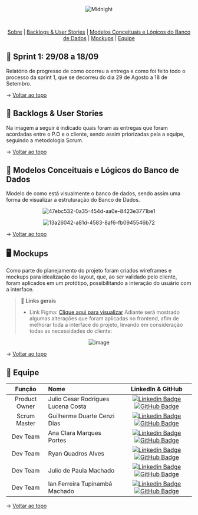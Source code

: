 <div align="center">
    
![Midnight](https://user-images.githubusercontent.com/79495727/186236948-b6e259f5-b2ba-44c6-844c-ffe2eb2b0fbf.png)
</div>
<br id="topo">
<p align="center">
    <a href="#sobre">Sobre</a>  |  
    <a href="#backlogs">Backlogs & User Stories</a>  |  
    <a href="#MdB">Modelos Conceituais e Lógicos do Banco de Dados</a>  | 
    <a href="#prototipo">Mockups</a>  |   
    <a href="#equipe">Equipe</a>
</p>
   
<span id="sobre">

## :bookmark_tabs: Sprint 1: 29/08 a 18/09 
Relatório de progresso de como ocorreu a entrega e como foi feito todo o processo da sprint 1,  que se decorreu do dia 29 de Agosto a 18 de Setembro.

    
→ [Voltar ao topo](#topo)

<span id="backlogs">

## :dart: Backlogs & User Stories
    
Na imagem a seguir é indicado quais foram as entregas que foram acordadas entre o P.O e o cliente, sendo assim priorizadas pela a equipe, seguindo a metodologia Scrum.
  
<div align="center">
    




</div>
  
→ [Voltar ao topo](#topo)

<span id="MdB">

## 👾 Modelos Conceituais e Lógicos do Banco de Dados
Modelo de como está visualmente o banco de dados, sendo assim uma forma de visualizar a estruturação do Banco de Dados.


<div align="center">

![47ebc532-0a35-454d-aa0e-8423e3771be1](https://user-images.githubusercontent.com/101107794/190944657-281c5557-2b6b-44e5-a2b5-245476a9fd02.jpg)

![13a26042-a81d-4583-8af6-fb0945546b72](https://user-images.githubusercontent.com/101107794/190944699-29f0b585-9709-44b1-b789-8001ae3b4103.jpg)

</div>
  
→ [Voltar ao topo](#topo)


<span id="prototipo">


## :desktop_computer: Mockups
Como parte do planejamento do projeto foram criados wireframes e mockups para idealização do layout, que, ao ser validado pelo cliente, foram aplicados em um protótipo, possibilitando a interação do usuário com a interface.
    

    
> 🔗 **Links gerais** <br>
> - Link Figma: [Clique aqui para visualizar](https://www.figma.com/file/yeUkyS8cgm8wVefsG9YVCU/ROBO---FRONT-(Copy)?node-id=0%3A1)
Adiante será mostrado algumas alterações que foram aplicadas no frontend, afim de melhorar toda a interface do projeto, levando em consideração todas as necessidades do cliente:
    
    
<div align="center">
    
![image](https://user-images.githubusercontent.com/101107794/190945721-37982469-1782-421e-a0be-8ba9032c4ba5.png)

</div>



    
→ [Voltar ao topo](#topo)


<span id="equipe">

## :busts_in_silhouette: Equipe

|    Função     | Nome                                  |                                                                                                                                                      LinkedIn & GitHub                                                                                                                                                      |
| :-----------: | :------------------------------------ | :-------------------------------------------------------------------------------------------------------------------------------------------------------------------------------------------------------------------------------------------------------------------------------------------------------------------------: |
| Product Owner | Julio Cesar Rodrigues Lucena Costa           |     [![Linkedin Badge](https://img.shields.io/badge/Linkedin-blue?style=flat-square&logo=Linkedin&logoColor=white)](https://www.linkedin.com/in/julio-lucena-2001) [![GitHub Badge](https://img.shields.io/badge/GitHub-111217?style=flat-square&logo=github&logoColor=white)](https://github.com/JulioL2001)              |
| Scrum Master  | Guilherme Duarte Cenzi Dias |      [![Linkedin Badge](https://img.shields.io/badge/Linkedin-blue?style=flat-square&logo=Linkedin&logoColor=white)](https://www.linkedin.com/in/guilherme-duarte-cenzi-dias-9737621b6) [![GitHub Badge](https://img.shields.io/badge/GitHub-111217?style=flat-square&logo=github&logoColor=white)](https://github.com/Guilhermedcdias)     |
|   Dev Team    | Ana Clara Marques Portes               |         [![Linkedin Badge](https://img.shields.io/badge/Linkedin-blue?style=flat-square&logo=Linkedin&logoColor=white)]() [![GitHub Badge](https://img.shields.io/badge/GitHub-111217?style=flat-square&logo=github&logoColor=white)](https://github.com/AnaMarks)        |
|   Dev Team    | Ryan Quadros Alves                 |   [![Linkedin Badge](https://img.shields.io/badge/Linkedin-blue?style=flat-square&logo=Linkedin&logoColor=white)](https://www.linkedin.com/in/ryan-alves-661ba823b) [![GitHub Badge](https://img.shields.io/badge/GitHub-111217?style=flat-square&logo=github&logoColor=white)](https://github.com/XLryan246)   |
|   Dev Team    | Julio de Paula Machado       |           [![Linkedin Badge](https://img.shields.io/badge/Linkedin-blue?style=flat-square&logo=Linkedin&logoColor=white)]() [![GitHub Badge](https://img.shields.io/badge/GitHub-111217?style=flat-square&logo=github&logoColor=white)](https://github.com/JulioPm142)          |
|   Dev Team    | Ian Ferreira Tupinambá Machado       |        [![Linkedin Badge](https://img.shields.io/badge/Linkedin-blue?style=flat-square&logo=Linkedin&logoColor=white)](https://www.linkedin.com/in/itupii) [![GitHub Badge](https://img.shields.io/badge/GitHub-111217?style=flat-square&logo=github&logoColor=white)](https://github.com/itupii)            |


→ [Voltar ao topo](#topo)
